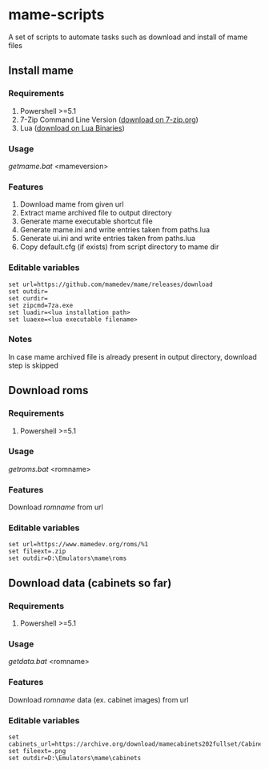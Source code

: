 # mame-scripts
A set of scripts to automate tasks such as download and install of mame files

## Install mame

### Requirements

1. Powershell >=5.1
2. 7-Zip Command Line Version ([download on 7-zip.org](https://www.7-zip.org/download.html))
3. Lua ([download on Lua Binaries](https://sourceforge.net/projects/luabinaries/))

### Usage

_getmame.bat_ \<mameversion\>

### Features

1. Download mame from given url
2. Extract mame archived file to output directory
3. Generate mame executable shortcut file
4. Generate mame.ini and write entries taken from paths.lua
5. Generate ui.ini and write entries taken from paths.lua
6. Copy default.cfg (if exists) from script directory to mame dir

### Editable variables

```  
set url=https://github.com/mamedev/mame/releases/download
set outdir=
set curdir=
set zipcmd=7za.exe
set luadir=<lua installation path>
set luaexe=<lua executable filename>
```

### Notes

In case mame archived file is already present in output directory, download step is skipped

## Download roms
  
### Requirements

1. Powershell >=5.1
  
### Usage

_getroms.bat_ \<romname\>

### Features

Download _romname_ from url

### Editable variables

```
set url=https://www.mamedev.org/roms/%1
set fileext=.zip
set outdir=D:\Emulators\mame\roms
```  
  
## Download data (cabinets so far)

### Requirements

1. Powershell >=5.1
  
### Usage

_getdata.bat_ \<romname\>

### Features

Download _romname_ data (ex. cabinet images) from url
  
### Editable variables

```
set cabinets_url=https://archive.org/download/mamecabinets202fullset/Cabinets.zip/Cabinets%%2F
set fileext=.png
set outdir=D:\Emulators\mame\cabinets
```
  
